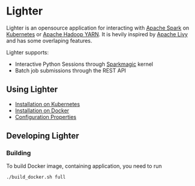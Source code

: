 # Lighter

Lighter is an opensource application for interacting with [Apache Spark](https://spark.apache.org/) on [Kubernetes](https://kubernetes.io/) or [Apache Hadoop YARN](https://hadoop.apache.org/docs/current/hadoop-yarn/hadoop-yarn-site/YARN.html). It is hevily inspired by [Apache Livy](https://livy.incubator.apache.org/) and has some overlaping features.

Lighter supports:
- Interactive Python Sessions through [Sparkmagic](https://github.com/jupyter-incubator/sparkmagic) kernel
- Batch job submissions through the REST API

## Using Lighter
- [Installation on Kubernetes](./docs/kubernetes.md)
- [Installation on Docker](./docs/docker.md)
- [Configuration Properties](./docs/configuration.md)

## Developing Lighter

### Building

To build Docker image, containing application, you need to run

```
./build_docker.sh full
```
